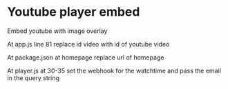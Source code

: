 # Youtube player embed

Embed youtube with image overlay


At app.js line 81 replace id video with id of youtube video

At package.json at homepage replace url of homepage

At player.js at 30-35 set the webhook for the watchtime and pass the email in the query string
